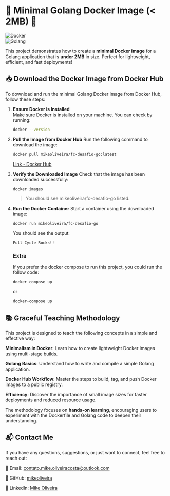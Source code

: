 # 🐳 Minimal Golang Docker Image (< 2MB) 🚀

![Docker](https://img.shields.io/badge/Docker-2MB-blue?logo=docker)  
![Golang](https://img.shields.io/badge/Golang-1.20-green?logo=go)  

This project demonstrates how to create a **minimal Docker image** for a Golang application that is **under 2MB** in size. Perfect for lightweight, efficient, and fast deployments!  

## 📥 Download the Docker Image from Docker Hub

To download and run the minimal Golang Docker image from Docker Hub, follow these steps:

1. **Ensure Docker is Installed**  
   Make sure Docker is installed on your machine. You can check by running:
   ```bash
   docker --version
   ```
2. **Pull the Image from Docker Hub**
    Run the following command to download the image:
    ```bash
    docker pull mikeoliveira/fc-desafio-go:latest
    ```
    [Link - Docker Hub](https://hub.docker.com/r/mikeoliveira/fc-desafio-go/tags)

3. **Verify the Downloaded Image**
    Check that the image has been downloaded successfully:

    ```bash
    docker images
    ```

    > You should see mikeoliveira/fc-desafio-go listed.

4. **Run the Docker Container**
    Start a container using the downloaded image:

    ```bash
    docker run mikeoliveira/fc-desafio-go
    ```

    You should see the output:

    ```bash
    Full Cycle Rocks!!
    ```
    ### Extra
    If you prefer the docker compose to run this project, you could run the follow code:
    ```bash
    docker compose up
    ```
    or
    ```bash
    docker-compose up
    ```


## 📚 Graceful Teaching Methodology
This project is designed to teach the following concepts in a simple and effective way:

**Minimalism in Docker**: Learn how to create lightweight Docker images using multi-stage builds.

**Golang Basics**: Understand how to write and compile a simple Golang application.

**Docker Hub Workflow**: Master the steps to build, tag, and push Docker images to a public registry.

**Efficiency**: Discover the importance of small image sizes for faster deployments and reduced resource usage.

The methodology focuses on **hands-on learning**, encouraging users to experiment with the Dockerfile and Golang code to deepen their understanding.

## 📬 Contact Me
If you have any questions, suggestions, or just want to connect, feel free to reach out:

📧 Email: contato.mike.oliveiracosta@outlook.com  

🐙 GitHub: [mikeoliveira](https://github.com/mikeoliveira)

🔗 LinkedIn: [Mike Oliveira](https://www.linkedin.com/in/mike-oliveira-970bbb56/)